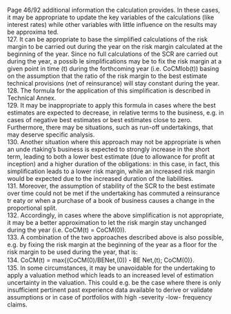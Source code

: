  
Page 46/92 
additional information the calculation provides. In these cases, it may be appropriate to 
update the key variables of the calculations (like interest rates) while other variables with 
little influence on the results may be approxima ted.  
127. It can be appropriate to base the simplified calculations of the risk margin to be carried out 
during the year on the risk margin calculated at the beginning of the year. Since no full 
calculations of the SCR are carried out during the year, a possib le simplifications may be to 
fix the risk margin at a given point in time (t) during the forthcoming year (i.e. CoCMlob(t)) basing on the assumption that the ratio of the risk margin to the best estimate technical provisions (net of reinsurance) will stay constant during the year.  
128. The formula for the application of this simplification is described in Technical Annex.  
129. It may be inappropriate to apply this formula in cases where the best estimates are expected to decrease, in relative terms to the business,  e.g. in cases of negative best 
estimates or best estimates close to zero. Furthermore, there may be situations, such as run-off undertakings, that may deserve specific analysis.  
130. Another situation where this approach may not be appropriate is when an unde rtaking’s 
business is expected to strongly increase in the short term, leading to both a lower best estimate (due to allowance for profit at inception) and a higher duration of the obligations: 
in this case, in fact, this simplification leads to a lower risk margin, while an increased risk 
margin would be expected due to the increased duration of the liabilities.  
131. Moreover, the assumption of stability of the SCR to the best estimate over time could not 
be met if the undertaking has commuted a reinsurance tr eaty or when a purchase of a book 
of business causes a change in the proportional split.  
132. Accordingly, in cases where the above simplification is not appropriate, it may be a better 
approximation to let the risk margin stay unchanged during the year (i.e. CoCM(t) = 
CoCM(0)).  
133. A combination of the two approaches described above is also possible, e.g. by fixing the risk 
margin at the beginning of the year as a floor for the risk margin to be used during the year, that is:  
134. CoCM(t) = max{(CoCM(0)/BENet,(0))・BE Net,(t); CoCM(0)}.  
135. In some circumstances, it may be unavoidable for the undertaking to apply a valuation 
method which leads to an increased level of estimation uncertainty in the valuation. This 
could e.g. be the case where there is only insufficient pertinent past experience data 
available to derive or validate assumptions or in case of portfolios with high -severity -low-
frequency claims.  
